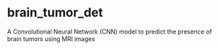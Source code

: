 # brain_tumor_det
A Convolutional Neural Network (CNN) model to predict the presence of brain tumors using MRI images
